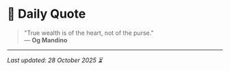 # 📜 Daily Quote

> "True wealth is of the heart, not of the purse."  
> — **Og Mandino**

---

_Last updated: 28 October 2025 ⏳_
